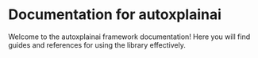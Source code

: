 # Documentation for autoxplainai

Welcome to the autoxplainai framework documentation! Here you will find guides and references for using the library effectively.
